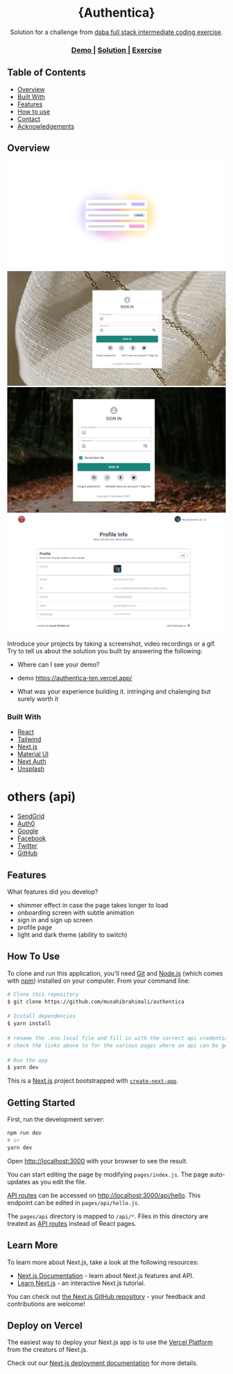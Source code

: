 <!-- Please update value in the {}  -->

<h1 align="center">{Authentica}</h1>

<div align="center">
   Solution for a challenge from  <a href="https://investondaba.notion.site/Fullstack-Intermediate-Test-bffec121436f45ebac844fda2aa747ca" target="_blank">daba full stack intermediate coding exercise</a>.
</div>

<div align="center">
  <h3>
    <a href="https://authentica-ten.vercel.app/">
      Demo
    </a>
    <span> | </span>
    <a href="https://github.com/musahibrahimali/authentica">
      Solution
    </a>
    <span> | </span>
    <a href="https://investondaba.notion.site/Fullstack-Intermediate-Test-bffec121436f45ebac844fda2aa747ca">
      Exercise
    </a>
  </h3>
</div>

<!-- TABLE OF CONTENTS -->

## Table of Contents

- [Overview](#overview)
- [Built With](#built-with)
- [Features](#features)
- [How to use](#how-to-use)
- [Contact](#contact)
- [Acknowledgements](#acknowledgements)

<!-- OVERVIEW -->

## Overview

![screenshot](preview-1.png)
![screenshot](preview-2.png)
![screenshot](preview-3.png)
![screenshot](preview-4.png)

Introduce your projects by taking a screenshot, video recordings or a gif. Try to tell us about the solution you built by answering the following:

- Where can I see your demo?
- demo <https://authentica-ten.vercel.app/>

- What was your experience building it.
intringing and chalenging but surely worth it

### Built With

<!-- This section should list any major frameworks that you built your project using. Here are a few examples.-->

- [React](https://reactjs.org/)
- [Tailwind](https://tailwindcss.com/)
- [Next.js](https://nextjs.org/)
- [Material UI](https://mui.com/)
- [Next Auth](https://next-auth.js.org/)
- [Unsplash](https://unsplash.com/)

# others (api)

- [SendGrid](https://sendgrid.com/)
- [Auth0](https://auth0.com/)
- [Google](https://console.cloud.google.com/apis)
- [Facebook](https://developers.facebook.com/)
- [Twitter](https://developer.twitter.com/en/apply-for-access)
- [GitHub](https://github.com/settings/developers)

## Features

<!-- List the features of your application or follow the template. Don't share the figma file here :) -->

What features did you develop?

- shimmer effect in case the page takes longer to load
- onboarding screen with subtle animation
- sign in and sign up screen
- profile page
- light and dark theme (ability to switch)

## How To Use

<!-- Example: -->

To clone and run this application, you'll need [Git](https://git-scm.com) and [Node.js](https://nodejs.org/en/download/) (which comes with [npm](http://npmjs.com)) installed on your computer. From your command line:

```bash
# Clone this repository
$ git clone https://github.com/musahibrahimali/authentica

# Install dependencies
$ yarn install

# rename the .env.local file and fill in with the correct api credentials 
# check the links above to for the various pages where an api can be generated from

# Run the app
$ yarn dev

```

This is a [Next.js](https://nextjs.org/) project bootstrapped with [`create-next-app`](https://github.com/vercel/next.js/tree/canary/packages/create-next-app).

## Getting Started

First, run the development server:

```bash
npm run dev
# or
yarn dev
```

Open [http://localhost:3000](http://localhost:3000) with your browser to see the result.

You can start editing the page by modifying `pages/index.js`. The page auto-updates as you edit the file.

[API routes](https://nextjs.org/docs/api-routes/introduction) can be accessed on [http://localhost:3000/api/hello](http://localhost:3000/api/hello). This endpoint can be edited in `pages/api/hello.js`.

The `pages/api` directory is mapped to `/api/*`. Files in this directory are treated as [API routes](https://nextjs.org/docs/api-routes/introduction) instead of React pages.

## Learn More

To learn more about Next.js, take a look at the following resources:

- [Next.js Documentation](https://nextjs.org/docs) - learn about Next.js features and API.
- [Learn Next.js](https://nextjs.org/learn) - an interactive Next.js tutorial.

You can check out [the Next.js GitHub repository](https://github.com/vercel/next.js/) - your feedback and contributions are welcome!

## Deploy on Vercel

The easiest way to deploy your Next.js app is to use the [Vercel Platform](https://vercel.com/new?utm_medium=default-template&filter=next.js&utm_source=create-next-app&utm_campaign=create-next-app-readme) from the creators of Next.js.

Check out our [Next.js deployment documentation](https://nextjs.org/docs/deployment) for more details.
